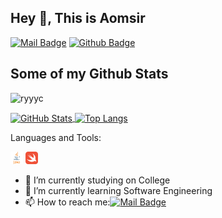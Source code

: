 ## Hey 👋, This is Aomsir

[![Mail Badge](https://img.shields.io/badge/-info@say521.cn-c14438?style=flat&logo=Gmail&logoColor=white&link=mailto:11812109@mail.sustech.edu.cn)](mailto:info@say521.cn) [![Github Badge](https://img.shields.io/badge/-aomsir-grey?style=flat&logo=github&logoColor=white&link=https://github.com/aomsir/)](https://www.github.com/aomsir/)

## Some of my Github Stats

<p align=left> <img src=https://komarev.com/ghpvc/?username=ryyyc alt=ryyyc /> </p>

<a href="https://github.com/aomsir">
  <img align="center" alt="GitHub Stats" src="https://github-readme-stats.vercel.app/api?username=aomsir&show_icons=true&include_all_commits=true" />
</a>
<a href="https://github.com/aomsir">
  <img align="center" alt="Top Langs" src="https://github-readme-stats.vercel.app/api/top-langs/?username=aomsir&layout=compact" />
</a>

Languages and Tools:

<code><img height="20" src="https://raw.githubusercontent.com/github/explore/80688e429a7d4ef2fca1e82350fe8e3517d3494d/topics/java/java.png" alt="Java"></code>
<code><img height="20" src="https://raw.githubusercontent.com/github/explore/80688e429a7d4ef2fca1e82350fe8e3517d3494d/topics/swift/swift.png" alt="Swift"></code>






- 🔭 I’m currently studying on College
- 🌱 I’m currently learning Software Engineering
- 📫 How to reach me:[![Mail Badge](https://img.shields.io/badge/-info@say521.cn-c14438?style=flat&logo=Gmail&logoColor=white&link=mailto:info@say521.cn)](mailto:info@say521.cn)
